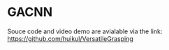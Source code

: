 # GACNN


Souce code and video demo are avialable via the link: https://github.com/huikul/VersatileGrasping



